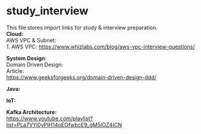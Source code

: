 # study_interview
This file stores import links for study & interview preparation.<br>
   <b>Cloud:</b></br>
       AWS VPC & Subnet:<br>
          1. AWS VPC: https://www.whizlabs.com/blog/aws-vpc-interview-questions/ <br>
       
  <b>System Design</b>: <br>
     Domain Driven Design:<br>
       Article:<br>
       https://www.geeksforgeeks.org/domain-driven-design-ddd/
	 

<b>Java:</b>

<b>IoT:</b>

<b>Kafka Architecture: </b> <br>
https://www.youtube.com/playlist?list=PLa7VYi0yPIH14oEOfwbcE9_gM5lOZ4ICN
